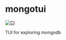 # mongotui

[![CI](https://github.com//mongotui/workflows/CI/badge.svg)](https://github.com//mongotui/actions)

TUI for exploring mongodb
